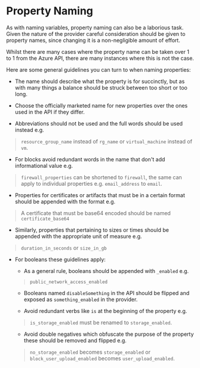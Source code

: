 # Property Naming

As with naming variables, property naming can also be a laborious task. Given the nature of the provider careful consideration should be given to property names, since changing it is a non-negligible amount of effort.

Whilst there are many cases where the property name can be taken over 1 to 1 from the Azure API, there are many instances where this is not the case.

Here are some general guidelines you can turn to when naming properties:

* The name should describe what the property is for succinctly, but as with many things a balance should be struck between too short or too long.

* Choose the officially marketed name for new properties over the ones used in the API if they differ.

* Abbreviations should not be used and the full words should be used instead e.g. 
>`resource_group_name` instead of `rg_name` or `virtual_machine` instead of `vm`.

* For blocks avoid redundant words in the name that don't add informational value e.g.
>`firewall_properties` can be shortened to `firewall`, the same can apply to individual properties e.g. `email_address` to `email`.

* Properties for certificates or artifacts that must be in a certain format should be appended with the format e.g.
> A certificate that must be base64 encoded should be named `certificate_base64`

* Similarly, properties that pertaining to sizes or times should be appended with the appropriate unit of measure e.g.
> `duration_in_seconds` or `size_in_gb`

* For booleans these guidelines apply:

  * As a general rule, booleans should be appended with `_enabled` e.g.
  >`public_network_access_enabled`

  * Booleans named `disableSomething` in the API should be flipped and exposed as `something_enabled` in the provider.
  
  * Avoid redundant verbs like `is` at the beginning of the property e.g.
  >`is_storage_enabled` must be renamed to `storage_enabled`.

  * Avoid double negatives which obfuscate the purpose of the property these should be removed and flipped e.g.
  >`no_storage_enabled` becomes `storage_enabled` or `block_user_upload_enabled` becomes `user_upload_enabled`.